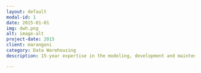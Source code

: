 ```yaml
---
layout: default
modal-id: 1
date: 2015-01-01
img: dwh.png
alt: image-alt
project-date: 2015
client: marangoni
category: Data Warehousing
description: 15-year expertise in the modeling, development and maintenance of medium- until big-sized data warehouses

---
```

